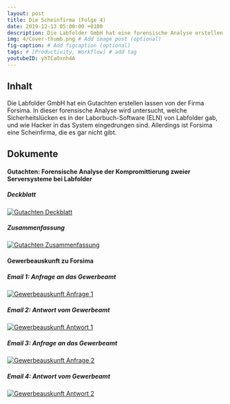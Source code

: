 ```yaml
---
layout: post
title: Die Scheinfirma (Folge 4)
date: 2019-12-13 05:00:00 +0100
description: Die Labfolder GmbH hat eine forensische Analyse erstellen lassen, um zu untersuchen welche Sicherheitslücken es in der Laborbuch-Software (ELN) gab, und wie diese von Hackern ausgenutzt wurden. Allerdings ist Forsima eine Scheinfirma, die es gar nicht gibt.
img: 4/Cover-thumb.png # Add image post (optional)
fig-caption: # Add figcaption (optional)
tags: # [Productivity, Workflow] # add tag
youtubeID: yhTCaOxnh4A
---
```


## Inhalt

Die Labfolder GmbH hat ein Gutachten erstellen lassen von der Firma Forsima. In dieser forensische Analyse wird untersucht, welche Sicherheitslücken es in der Laborbuch-Software (ELN) von Labfolder gab, und wie Hacker in das System eingedrungen sind. Allerdings ist Forsima eine Scheinfirma, die es gar nicht gibt.

## Dokumente

#### Gutachten: Forensische Analyse der Kompromittierung zweier Serversysteme bei Labfolder

##### Deckblatt
<a href="{{site.baseurl}}/assets/img/4/Gutachten-Deckblatt.png" target="_blank">
  <img src="{{site.baseurl}}/assets/img/4/Gutachten-Deckblatt.png" alt="Gutachten Deckblatt" title="Gutachten Deckblatt" class="image-link" />
</a>

##### Zusammenfassung
<a href="{{site.baseurl}}/assets/img/4/Gutachten-Zusammenfassung.png" target="_blank">
  <img src="{{site.baseurl}}/assets/img/4/Gutachten-Zusammenfassung.png" alt="Gutachten Zusammenfassung" title="Gutachten Zusammenfassung" class="image-link" />
</a>


#### Gewerbeauskunft zu Forsima

##### Email 1: Anfrage an das Gewerbeamt
<a href="{{site.baseurl}}/assets/img/4/Gewerbeauskunft-Anfrage-1.png" target="_blank">
  <img src="{{site.baseurl}}/assets/img/4/Gewerbeauskunft-Anfrage-1.png" alt="Gewerbeauskunft Anfrage 1" title="Gewerbeauskunft Anfrage 1" class="image-link" />
</a>

##### Email 2: Antwort vom Gewerbeamt
<a href="{{site.baseurl}}/assets/img/4/Gewerbeauskunft-Antwort-1.png" target="_blank">
  <img src="{{site.baseurl}}/assets/img/4/Gewerbeauskunft-Antwort-1.png" alt="Gewerbeauskunft Antwort 1" title="Gewerbeauskunft Antwort 1" class="image-link" />
</a>

##### Email 3: Anfrage an das Gewerbeamt
<a href="{{site.baseurl}}/assets/img/4/Gewerbeauskunft-Anfrage-2.png" target="_blank">
  <img src="{{site.baseurl}}/assets/img/4/Gewerbeauskunft-Anfrage-2.png" alt="Gewerbeauskunft Anfrage 2" title="Gewerbeauskunft Anfrage 2" class="image-link" />
</a>

##### Email 4: Antwort vom Gewerbeamt
<a href="{{site.baseurl}}/assets/img/4/Gewerbeauskunft-Antwort-2.png" target="_blank">
  <img src="{{site.baseurl}}/assets/img/4/Gewerbeauskunft-Antwort-2.png" alt="Gewerbeauskunft Antwort 2" title="Gewerbeauskunft Antwort 2" class="image-link" />
</a>
